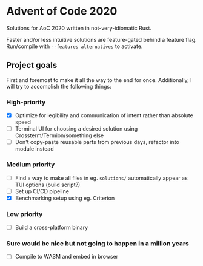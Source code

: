 # Advent of Code 2020

Solutions for AoC 2020 written in not-very-idiomatic Rust.

Faster and/or less intuitive solutions are feature-gated behind a feature flag. Run/compile
with `--features alternatives` to activate.

## Project goals

First and foremost to make it all the way to the end for once. Additionally, I will try to
accomplish the following things:

### High-priority

* [x] Optimize for legibility and communication of intent rather than absolute speed
* [ ] Terminal UI for choosing a desired solution using Crossterm/Termion/something else
* [ ] Don't copy-paste reusable parts from previous days, refactor into module instead

### Medium priority

* [ ] Find a way to make all files in eg. `solutions/` automatically appear as TUI options (build script?)
* [ ] Set up CI/CD pipeline
* [x] Benchmarking setup using eg. Criterion

### Low priority

* [ ] Build a cross-platform binary

### Sure would be nice but not going to happen in a million years

* [ ] Compile to WASM and embed in browser
